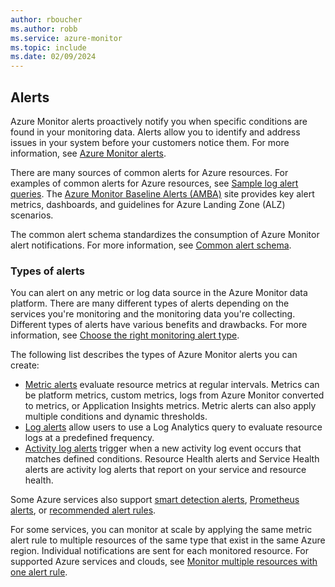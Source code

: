 ```yaml
---
author: rboucher
ms.author: robb
ms.service: azure-monitor
ms.topic: include
ms.date: 02/09/2024
---
```


## Alerts

Azure Monitor alerts proactively notify you when specific conditions are found in your monitoring data. Alerts allow you to identify and address issues in your system before your customers notice them. For more information, see [Azure Monitor alerts](/azure/azure-monitor/alerts/alerts-overview).

There are many sources of common alerts for Azure resources. For examples of common alerts for Azure resources, see [Sample log alert queries](/azure/azure-monitor/alerts/alerts-log-alert-query-samples). The [Azure Monitor Baseline Alerts (AMBA)](https://aka.ms/amba) site provides key alert metrics, dashboards, and guidelines for Azure Landing Zone (ALZ) scenarios.

The common alert schema standardizes the consumption of Azure Monitor alert notifications. For more information, see [Common alert schema](/azure/azure-monitor/alerts/alerts-common-schema).

### Types of alerts

You can alert on any metric or log data source in the Azure Monitor data platform. There are many different types of alerts depending on the services you're monitoring and the monitoring data you're collecting. Different types of alerts have various benefits and drawbacks. For more information, see [Choose the right monitoring alert type](/azure/azure-monitor/alerts/alerts-types).

The following list describes the types of Azure Monitor alerts you can create:

- [Metric alerts](/azure/azure-monitor/alerts/alerts-types#metric-alerts) evaluate resource metrics at regular intervals. Metrics can be platform metrics, custom metrics, logs from Azure Monitor converted to metrics, or Application Insights metrics. Metric alerts can also apply multiple conditions and dynamic thresholds.
- [Log alerts](/azure/azure-monitor/alerts/alerts-types#log-alerts) allow users to use a Log Analytics query to evaluate resource logs at a predefined frequency.
- [Activity log alerts](/azure/azure-monitor/alerts/alerts-types#activity-log-alerts) trigger when a new activity log event occurs that matches defined conditions. Resource Health alerts and Service Health alerts are activity log alerts that report on your service and resource health.

Some Azure services also support [smart detection alerts](/azure/azure-monitor/alerts/alerts-types#smart-detection-alerts), [Prometheus alerts](/azure/azure-monitor/alerts/alerts-types#prometheus-alerts), or [recommended alert rules](/azure/azure-monitor/alerts/alerts-manage-alert-rules#enable-recommended-alert-rules-in-the-azure-portal).

For some services, you can monitor at scale by applying the same metric alert rule to multiple resources of the same type that exist in the same Azure region. Individual notifications are sent for each monitored resource. For supported Azure services and clouds, see [Monitor multiple resources with one alert rule](/azure/azure-monitor/alerts/alerts-types#monitor-multiple-resources-with-one-alert-rule).

